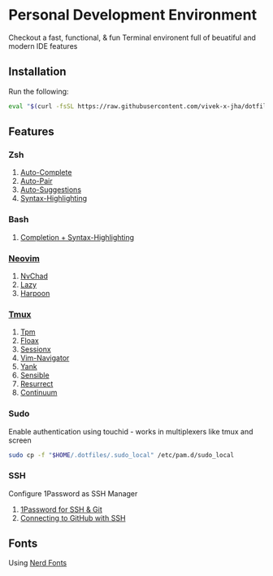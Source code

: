 # Personal Development Environment

Checkout a fast, functional, & fun Terminal environent full of beuatiful and modern IDE features

## Installation

Run the following:

```sh
eval "$(curl -fsSL https://raw.githubusercontent.com/vivek-x-jha/dotfiles/main/bootstrap.sh)"
```

## Features

### Zsh

1. [Auto-Complete](https://github.com/marlonrichert/zsh-autocomplete)
1. [Auto-Pair](https://github.com/hlissner/zsh-autopair)
1. [Auto-Suggestions](https://github.com/zsh-users/zsh-autosuggestions)
1. [Syntax-Highlighting](https://github.com/zsh-users/zsh-autosuggestions)

### Bash

1. [Completion + Syntax-Highlighting](https://github.com/akinomyoga/ble.sh)

### [Neovim](https://github.com/neovim/neovim?tab=readme-ov-file)

1. [NvChad](https://github.com/NvChad/NvChad)
1. [Lazy](https://www.github.com/folke/lazy.nvim)
1. [Harpoon](https://github.com/ThePrimeagen/harpoon/tree/harpoon2)

### [Tmux](https://github.com/tmux/tmux?tab=readme-ov-file)

1. [Tpm](https://www.github.com/tmux-plugins/tpm)
1. [Floax](https://github.com/vivek-x-jha/tmux-floax)
1. [Sessionx](https://github.com/vivek-x-jha/tmux-sessionx)
1. [Vim-Navigator](https://github.com/vivek-x-jha/tmux-vim-navigator)
1. [Yank](https://github.com/tmux-plugins/tmux-yank)
1. [Sensible](https://github.com/tmux-plugins/tmux-sensible)
1. [Resurrect](https://github.com/tmux-plugins/tmux-resurrect)
1. [Continuum](https://github.com/tmux-plugins/tmux-continuum)

### Sudo

Enable authentication using touchid - works in multiplexers like tmux and screen

```sh
sudo cp -f "$HOME/.dotfiles/.sudo_local" /etc/pam.d/sudo_local
```

### SSH

Configure 1Password as SSH Manager

1. [1Password for SSH & Git](https://developer.1password.com/docs/ssh/get-started)
1. [Connecting to GitHub with SSH](https://docs.github.com/en/authentication/connecting-to-github-with-ssh)

## Fonts

Using [Nerd Fonts](https://www.nerdfonts.com/)
